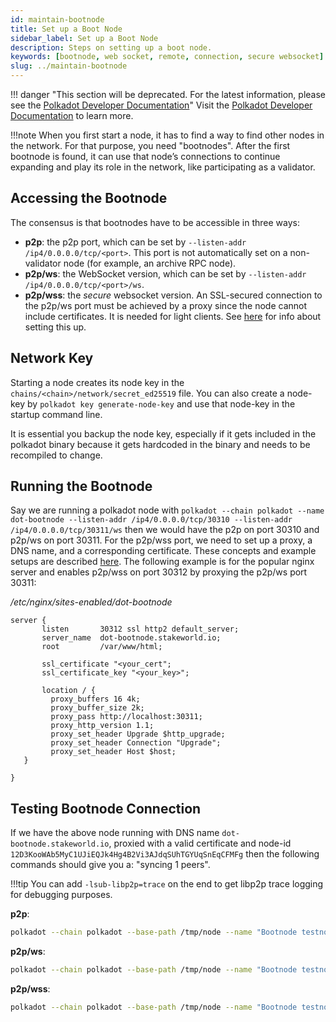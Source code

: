 ```yaml
---
id: maintain-bootnode
title: Set up a Boot Node
sidebar_label: Set up a Boot Node
description: Steps on setting up a boot node.
keywords: [bootnode, web socket, remote, connection, secure websocket]
slug: ../maintain-bootnode
---
```


!!! danger "This section will be deprecated. For the latest information, please see the [Polkadot Developer Documentation](https://docs.polkadot.com/)"
    Visit the [Polkadot Developer Documentation](https://docs.polkadot.com/) to learn more.

!!!note
    When you first start a node, it has to find a way to find other nodes in the network. For that
    purpose, you need "bootnodes". After the first bootnode is found, it can use that node’s connections
    to continue expanding and play its role in the network, like participating as a validator.

## Accessing the Bootnode

The consensus is that bootnodes have to be accessible in three ways:

- **p2p**: the p2p port, which can be set by `--listen-addr /ip4/0.0.0.0/tcp/<port>`. This port is
  not automatically set on a non-validator node (for example, an archive RPC node).
- **p2p/ws**: the WebSocket version, which can be set by `--listen-addr /ip4/0.0.0.0/tcp/<port>/ws`.
- **p2p/wss**: the _secure_ websocket version. An SSL-secured connection to the p2p/ws port must be
  achieved by a proxy since the node cannot include certificates. It is needed for light clients.
  See [here](./maintain-wss.md) for info about setting this up.

## Network Key

Starting a node creates its node key in the `chains/<chain>/network/secret_ed25519` file. You can
also create a node-key by `polkadot key generate-node-key` and use that node-key in the startup
command line.

It is essential you backup the node key, especially if it gets included in the polkadot binary
because it gets hardcoded in the binary and needs to be recompiled to change.

## Running the Bootnode

Say we are running a polkadot node with
`polkadot --chain polkadot --name dot-bootnode --listen-addr /ip4/0.0.0.0/tcp/30310 --listen-addr /ip4/0.0.0.0/tcp/30311/ws`
then we would have the p2p on port 30310 and p2p/ws on port 30311. For the p2p/wss port, we need to
set up a proxy, a DNS name, and a corresponding certificate. These concepts and example setups are
described [here](https://wiki.polkadot.network/docs/maintain-wss#secure-the-ws-port). The following
example is for the popular nginx server and enables p2p/wss on port 30312 by proxying the p2p/ws
port 30311:

_/etc/nginx/sites-enabled/dot-bootnode_

```
server {
       listen       30312 ssl http2 default_server;
       server_name  dot-bootnode.stakeworld.io;
       root         /var/www/html;

       ssl_certificate "<your_cert";
       ssl_certificate_key "<your_key>";

       location / {
         proxy_buffers 16 4k;
         proxy_buffer_size 2k;
         proxy_pass http://localhost:30311;
         proxy_http_version 1.1;
         proxy_set_header Upgrade $http_upgrade;
         proxy_set_header Connection "Upgrade";
         proxy_set_header Host $host;
   }

}
```

## Testing Bootnode Connection

If we have the above node running with DNS name `dot-bootnode.stakeworld.io`, proxied with a valid
certificate and node-id `12D3KooWAb5MyC1UJiEQJk4Hg4B2Vi3AJdqSUhTGYUqSnEqCFMFg` then the following
commands should give you a: "syncing 1 peers".

!!!tip
    You can add `-lsub-libp2p=trace` on the end to get libp2p trace logging for debugging purposes.

**p2p**:

```bash
polkadot --chain polkadot --base-path /tmp/node --name "Bootnode testnode" --reserved-only --reserved-nodes "/dns/dot-bootnode.stakeworld.io/tcp/30310/p2p/12D3KooWAb5MyC1UJiEQJk4Hg4B2Vi3AJdqSUhTGYUqSnEqCFMFg" --no-hardware-benchmarks
```

**p2p/ws**:

```bash
polkadot --chain polkadot --base-path /tmp/node --name "Bootnode testnode" --reserved-only --reserved-nodes "/dns/dot-bootnode.stakeworld.io/tcp/30311/ws/p2p/12D3KooWAb5MyC1UJiEQJk4Hg4B2Vi3AJdqSUhTGYUqSnEqCFMFg" --no-hardware-benchmarks
```

**p2p/wss**:

```bash
polkadot --chain polkadot --base-path /tmp/node --name "Bootnode testnode" --reserved-only --reserved-nodes "/dns/dot-bootnode.stakeworld.io/tcp/30312/wss/p2p/12D3KooWAb5MyC1UJiEQJk4Hg4B2Vi3AJdqSUhTGYUqSnEqCFMFg" --no-hardware-benchmarks
```
